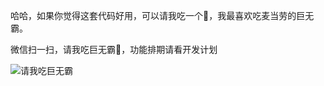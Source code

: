哈哈，如果你觉得这套代码好用，可以请我吃一个🍔，我最喜欢吃麦当劳的巨无霸。

微信扫一扫，请我吃巨无霸🍔，功能排期请看开发计划

![请我吃巨无霸](https://github.com/ssrpanel/ssrpanel/raw/master/public/assets/images/donate.jpeg?raw=true)

